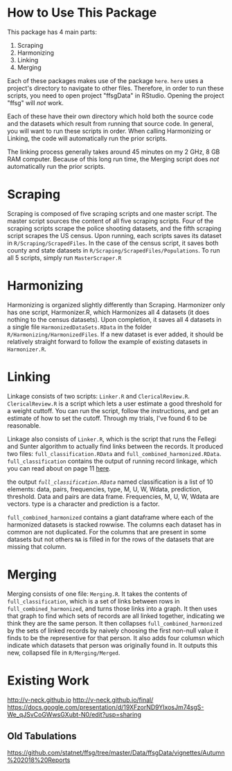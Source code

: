 # How to Use This Package

This package has 4 main parts:

1. Scraping
2. Harmonizing
3. Linking
4. Merging

Each of these packages makes use of the package `here`. `here` uses a project's directory to navigate to other files. Therefore, in order to run these scripts, you need to open project "ffsgData" in RStudio. Opening the project "ffsg" will *not* work.

Each of these have their own directory which hold both the source code and the datasets which result from running that source code. In general, you will want to run these scripts in order. When calling Harmonizing or Linking, the code will automatically run the prior scripts.

The linking process generally takes around 45 minutes on my 2 GHz, 8 GB RAM computer. Because of this long run time, the Merging script does *not* automatically run the prior scripts.

# Scraping
Scraping is composed of five scraping scripts and one master script. The master script sources the content of all five scraping scripts. Four of the scraping scripts scrape the police shooting datasets, and the fifth scraping script scrapes the US census. Upon running, each scripts saves its dataset in `R/Scraping/ScrapedFiles`. In the case of the census script, it saves both county and state datasets in `R/Scraping/ScrapedFiles/Populations`. To run all 5 scripts, simply run `MasterScraper.R`

# Harmonizing
Harmonizing is organized slightly differently than Scraping. Harmonizer only has one script, Harmonizer.R, which Harmonizes all 4 datasets (it does nothing to the census datasets). Upon completion, it saves all 4 datasets in a single file `HarmonizedDataSets.RData` in the folder `R/Harmonizing/HarmonizedFiles`. If a new dataset is ever added, it should be relatively straight forward to follow the example of existing datasets in `Harmonizer.R`.


# Linking
Linkage consists of two scripts: `Linker.R` and `ClericalReview.R`. `ClericalReview.R` is a script which lets a user estimate a good threshold for a weight cuttoff. You can run the script, follow the instructions, and get an estimate of how to set the cutoff. Through my trials, I've found 6 to be reasonable.

Linkage also consists of `Linker.R`, which is the script that runs the Fellegi and Sunter algorithm to actually find links between the records. It produced two files: `full_classification.RData` and `full_combined_harmonized.RData`. `full_classification` contains the output of running record linkage, which you can read about on page 11 [here](https://cran.r-project.org/web/packages/RecordLinkage/RecordLinkage.pdf). 

the output _`full_classification.RData`_ named classification is a list of 10 elements: data, pairs, frequencies, type, M, U, W, Wdata, prediction, threshold.
Data and pairs are data frame. Frequencies, M, U, W, Wdata are vectors. type is a character and prediction is a factor.


`full_combined_harmonized` contains a giant dataframe where each of the harmonized datasets is stacked rowwise. The columns each dataset has in common are not duplicated. For the columns that are present in some datasets but not others `NA` is filled in for the rows of the datasets that are missing that column. 

# Merging
Merging consists of one file: `Merging.R`. It takes the contents of `full_classification`, which is a set of links between rows in `full_combined_harmonized`, and turns those links into a graph. It then uses that graph to find which sets of records are all linked together, indicating we think they are the same person. It then collapses `full_combined_harmonized` by the sets of linked records by naively choosing the first non-null value it finds to be the representive for that person. It also adds four columsn which indicate which datasets that person was originally found in. It outputs this new, collapsed file in `R/Merging/Merged`.

# Existing Work
http://v-neck.github.io
http://v-neck.github.io/final/
https://docs.google.com/presentation/d/19XFzorND9YIxosJm74sgS-We_qJSvCoGWwsGXubt-N0/edit?usp=sharing

## Old Tabulations
https://github.com/statnet/ffsg/tree/master/Data/ffsgData/vignettes/Autumn%202018%20Reports
